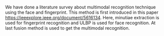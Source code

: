 We have done a literature survey about multimodal recognition technique using the face and fingerprint. This method is first introduced in this paper https://ieeexplore.ieee.org/document/5616134. Here, minutiae extraction is used for fingerprint recognition and ULBP is used for face recognition. At last fusion method is used to get the multimodal recognition. 
